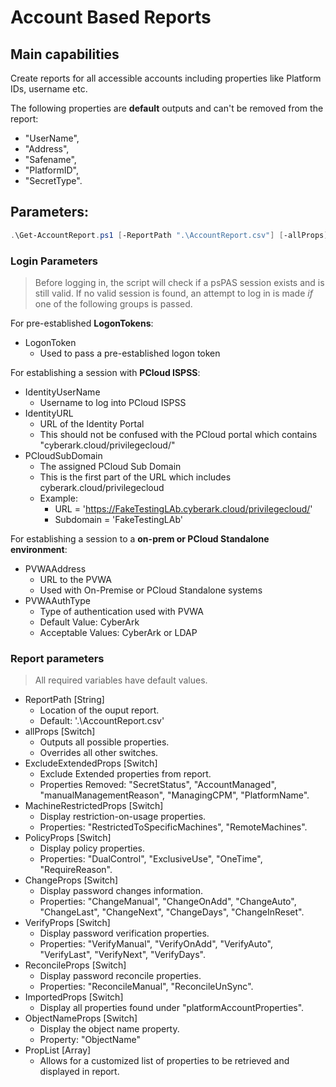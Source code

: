 # Account Based Reports

## Main capabilities

Create reports for all accessible accounts including properties like Platform IDs, username etc.

The following properties are **default** outputs and can't be removed from the report:
- "UserName", 
- "Address", 
- "Safename", 
- "PlatformID", 
- "SecretType".

## Parameters:
```powershell
.\Get-AccountReport.ps1 [-ReportPath ".\AccountReport.csv"] [-allProps] [-ExcludeExtendedProps] [-MachineRestrictedProps] [-PolicyProps] [-ChangeProps] [-VerifyProps] [-ReconcileProps] [-ObjectNameProps] [-ImportedProps] [-PropList @("Property1","Property2")] [-logonToken $logonToken] [-IdentityUserName "brian.bors@cyberark.cloud.xxxx"] [-IdentityURL aalxxxx.my.idaptive.app] [-PCloudSubDomain "TestingLab"] [-PVWAAddress "https://onprem.lab.local/passwordVault"] [-PVWACredentials $PSCredential] [-PVWAAuthType "CyberArk"]
```

### Login Parameters
>Before logging in, the script will check if a psPAS session exists and is still valid. If no valid session is found, an attempt to log in is made *if* one of the following groups is passed.

For pre-established **LogonTokens**:
- LogonToken
    - Used to pass a pre-established logon token

For establishing a session with **PCloud ISPSS**:
- IdentityUserName
    - Username to log into PCloud ISPSS
- IdentityURL
    - URL of the Identity Portal
    - This should not be confused with the PCloud portal which contains "cyberark.cloud/privilegecloud/"
- PCloudSubDomain
    - The assigned PCloud Sub Domain
    - This is the first part of the URL which includes cyberark.cloud/privilegecloud
    - Example: 
        - URL = 'https://FakeTestingLAb.cyberark.cloud/privilegecloud/'
        - Subdomain =  'FakeTestingLAb'

For establishing a session to a **on-prem or PCloud Standalone environment**:
- PVWAAddress
    - URL to the PVWA
    - Used with On-Premise or PCloud Standalone systems
- PVWAAuthType
    - Type of authentication used with PVWA
    - Default Value: CyberArk
    - Acceptable Values: CyberArk or LDAP 


### Report parameters
>All required variables have default values.
- ReportPath [String]
	- Location of the ouput report.
    - Default: '.\AccountReport.csv'
- allProps [Switch]
    - Outputs all possible properties.
    - Overrides all other switches.
- ExcludeExtendedProps [Switch]
    - Exclude Extended properties from report. 
    - Properties Removed: "SecretStatus", "AccountManaged", "manualManagementReason", "ManagingCPM", "PlatformName".
- MachineRestrictedProps [Switch]
    - Display restriction-on-usage properties.
    - Properties: "RestrictedToSpecificMachines", "RemoteMachines".
- PolicyProps [Switch]
    - Display policy properties.
    - Properties: "DualControl", "ExclusiveUse", "OneTime", "RequireReason".
- ChangeProps [Switch]
    - Display password changes information.
    - Properties: "ChangeManual", "ChangeOnAdd", "ChangeAuto", "ChangeLast", "ChangeNext", "ChangeDays", "ChangeInReset".
- VerifyProps [Switch]
    - Display password verification properties.
    - Properties: "VerifyManual", "VerifyOnAdd", "VerifyAuto", "VerifyLast", "VerifyNext", "VerifyDays".
- ReconcileProps [Switch]
    - Display password reconcile properties.
    - Properties: "ReconcileManual", "ReconcileUnSync".
- ImportedProps [Switch]
    - Display all properties found under "platformAccountProperties".
- ObjectNameProps [Switch]
    - Display the object name property.
    - Property: "ObjectName"
- PropList [Array]
    - Allows for a customized list of properties to be retrieved and displayed in report.


